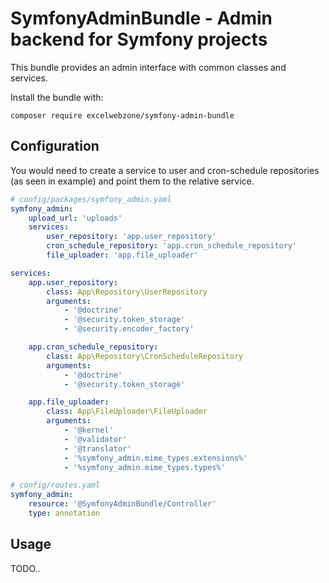 # SymfonyAdminBundle - Admin backend for Symfony projects

This bundle provides an admin interface with common classes and services.

Install the bundle with:

```
composer require excelwebzone/symfony-admin-bundle
```

## Configuration

You would need to create a service to user and cron-schedule repositories
(as seen in example) and point them to the relative service.

```yaml
# config/packages/symfony_admin.yaml
symfony_admin:
    upload_url: 'uploads'
    services:
        user_repository: 'app.user_repository'
        cron_schedule_repository: 'app.cron_schedule_repository'
        file_uploader: 'app.file_uploader'

services:
    app.user_repository:
        class: App\Repository\UserRepository
        arguments:
            - '@doctrine'
            - '@security.token_storage'
            - '@security.encoder_factory'

    app.cron_schedule_repository:
        class: App\Repository\CronScheduleRepository
        arguments:
            - '@doctrine'
            - '@security.token_storage'

    app.file_uploader:
        class: App\FileUploader\FileUploader
        arguments:
            - '@kernel'
            - '@validator'
            - '@translator'
            - '%symfony_admin.mime_types.extensions%'
            - '%symfony_admin.mime_types.types%'
```

```yaml
# config/routes.yaml
symfony_admin:
    resource: '@SymfonyAdminBundle/Controller'
    type: annotation
```

## Usage

TODO..
